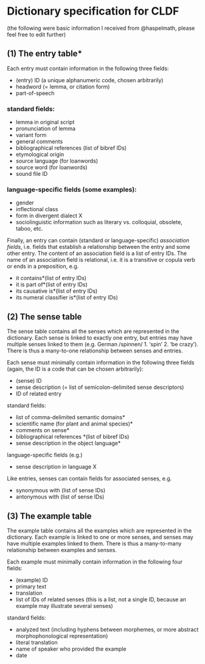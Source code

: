 # Dictionary specification for CLDF

(the following were basic information I received from @haspelmath, please feel free to edit further)

## (1) The entry table*

Each entry must contain information in the following three fields:

 

* (entry) ID (a unique alphanumeric code, chosen arbitrarily)
* headword (= lemma, or citation form)
* part-of-speech

### standard fields:

* lemma in original script
* pronunciation of lemma
* variant form
* general comments
* bibliographical references (list of bibref IDs)
* etymological origin
* source language (for loanwords) 
* source word (for loanwords)
* sound file ID

### language-specific fields (some examples):

* gender
* inflectional class
* form in divergent dialect X
* sociolinguistic information such as literary vs. colloquial, obsolete, taboo, etc.
 
Finally, an entry can contain (standard or language-specific)
*association fields*, i.e. fields that establish a relationship between
the entry and some other entry. The content of an association field is a
list of entry IDs. The name of an association field is relational, i.e.
it is a transitive or copula verb or ends in a preposition, e.g.


* it contains*(list of entry IDs)
* it is part of*(list of entry IDs)
* its causative is*(list of entry IDs)
* its numeral classifier is*(list of entry IDs)

## (2) The sense table

The sense table contains all the senses which are represented in the
dictionary. Each sense is linked to exactly one entry, but entries may
have multiple senses linked to them (e.g. German /spinnen/ 1. ‘spin’ 2.
‘be crazy’). There is thus a many-to-one relationship between senses and
entries.

Each sense must minimally contain information in the following
three fields (again, the ID is a code that can be chosen arbitrarily):

* (sense) ID
* sense description (= list of semicolon-delimited sense descriptors)
* ID of related entry

standard fields:

* list of comma-delimited semantic domains*
* scientific name (for plant and animal species)*
* comments on sense*
* bibliographical references *(list of bibref IDs)
* sense description in the object language*

language-specific fields (e.g.)

* sense description in language X

Like entries, senses can contain fields for associated senses, e.g.

* synonymous with (list of sense IDs)
* antonymous with (list of sense IDs)


## (3) The example table
 

The example table contains all the examples which are represented in the
dictionary. Each example is linked to one or more senses, and senses may
have multiple examples linked to them. There is thus a many-to-many
relationship between examples and senses.

Each example must minimally contain information in the following
four fields:

 

* (example) ID
* primary text
* translation
* list of IDs of related senses (this is a list, not a single ID,
because an example may illustrate several senses)
 

standard fields:

* analyzed text (including hyphens between morphemes, or more abstract morphophonological representation)
* literal translation 
* name of speaker who provided the example
* date
